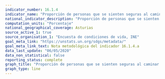 ```yaml
---
indicator_number: 16.1.4
indicator_name: "Proporción de personas que se sienten seguras al caminar sola en su zona de residencia"
national_indicator_description: "Proporción de personas que se sienten seguras al caminar sola en su zona de residencia"
computation_units: "Porcentaje"
national_geographical_coverage: Asturias
source_active_1: true
source_organisation_1: "Encuesta de condiciones de vida, INE"
goal_meta_link: "https://unstats.un.org/sdgs/metadata/"
goal_meta_link_text: Nota metodológica del indicador 16.1.4.a
data_last_update: "06/05/2020"
data_non_statistical: false
reporting_status: complete
graph_title: "Proporción de personas que se sienten seguras al caminar sola en su zona de residencia"
graph_type: line
---
```

